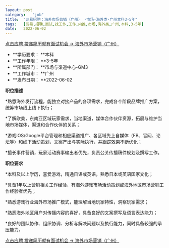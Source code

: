 ```yaml
---
layout:	post
category:	"job"
title:	"网易招聘：海外市场营销（广州） -市场-海外类-广州本科3-5年"
tags:	[网易,招聘,面试,找工作,工作,内推,市场,海外类,广州,本科,3-5年]
date:	2022-06-02
---
```


[点击应聘 投递简历就有面试机会 ->  海外市场营销（广州） ](http://mobile.bole.netease.com/bole/boleDetail?id=20847&employeeId=346f03c3cda5f04c&key=all)



- **学历要求： **本科
- **工作年限： **3-5年
- **所属部门： **市场与渠道中心-GM3
- **工作城市： **广州
- **发布日期： **2022-06-02



**职位描述**

*熟悉海外发行流程，能独立对接产品的各项需求，完成各个阶段品牌推广方案，统筹市场线上线下执行； 

*了解欧美，东南亚区域玩家需求，当地渠道，媒体合作伙伴资源，拓展与维护当地市场媒体，渠道和合作伙伴的关系；

*游戏IOS/Google平台管理和相应渠道推广、各区域先上自媒体（FB、官网、论坛等）和线下活动策划，文案产出与实际执行，并跟踪效果不断优化；

*擅长事件营销，玩家活动赛事输出者优先，负责公关传播稿件规划及撰写工作。



**职位要求**

*本科及以上学历，喜爱游戏，精通日语或英语，熟悉日本或英语国家文化；

*具备1年以上营销相关工作经验，有海外游戏市场活动策划或海外地区市场营销工作经验者优先；

*熟悉游戏行业海外市场推广模式，能理解当地玩家特性，洞察玩家需求；

*熟悉海外地区用户对传播内容的喜好，具备良好的文案撰写及语言表达能力；

*良好的团队协作、组织协调、分析与解决问题以及执行能力，同时具备较强的承压能力。



[点击应聘 投递简历就有面试机会 ->  海外市场营销（广州） ](http://mobile.bole.netease.com/bole/boleDetail?id=20847&employeeId=346f03c3cda5f04c&key=all)